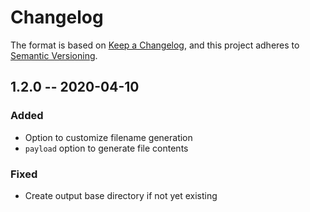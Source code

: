 # Changelog

The format is based on [Keep a Changelog](https://keepachangelog.com/en/1.0.0/),
and this project adheres to [Semantic Versioning](https://semver.org/spec/v2.0.0.html).

## 1.2.0 -- 2020-04-10

### Added

- Option to customize filename generation
- ``payload`` option to generate file contents

### Fixed

- Create output base directory if not yet existing
